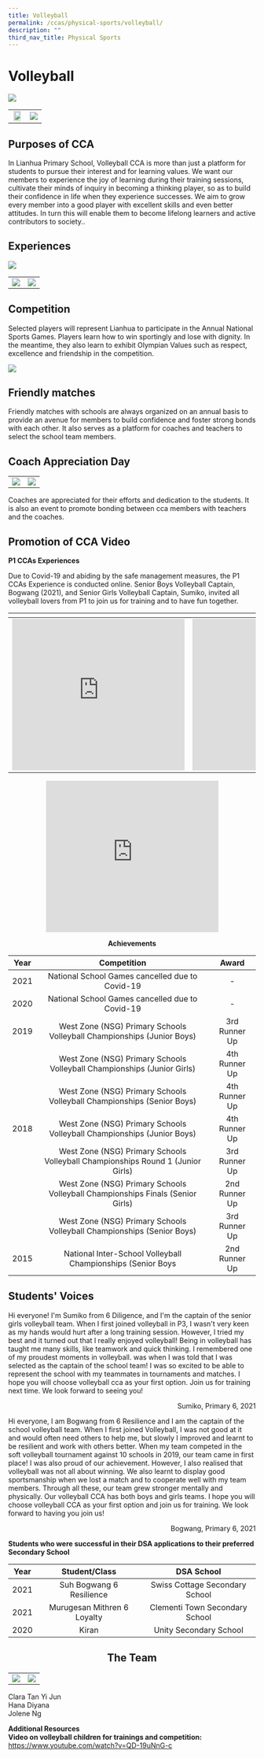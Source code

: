 ```yaml
---
title: Volleyball
permalink: /ccas/physical-sports/volleyball/
description: ""
third_nav_title: Physical Sports
---
```

# Volleyball

![](/images/CCAs/Volleyball/Training%20Pic%202.jpg)

|   |   |
|:-:|:-:|
|  <img src="/images/CCAs/Volleyball/Training%20Pic%207.jpg" style="width:85%"> |  ![](/images/CCAs/Volleyball/Training%20Pic%206.jpg) |

## Purposes of CCA


In Lianhua Primary School, Volleyball CCA is more than just a platform for students to pursue their interest and for learning values. We want our members to experience the joy of learning during their training sessions, cultivate their minds of inquiry in becoming a thinking player, so as to build their confidence in life when they experience successes. We aim to grow every member into a good player with excellent skills and even better attitudes. In turn this will enable them to become lifelong learners and active contributors to society..

## Experiences

![](/images/CCAs/Volleyball/Competition%20Pic%201%20VB%20boys%20LHPS%20vs%20AIPS%202021.jpg)

|   |   |
|:-:|:-:|
| ![](/images/CCAs/Volleyball/Competition%20Pic%206.jpeg)  |   ![](/images/CCAs/Volleyball/Competition%20Pic%207.jpeg)  |

## Competition

Selected players will represent Lianhua to participate in the Annual National Sports Games. Players learn how to win sportingly and lose with dignity. In the meantime, they also learn to exhibit Olympian Values such as respect, excellence and friendship in the competition.

![](/images/CCAs/Volleyball/Competition%20Pic2%20VB%20boys%20LHPS%20vs%20AIPS%202021.jpg)

## Friendly matches

Friendly matches with schools are always organized on an annual basis to provide an avenue for members to build confidence and foster strong bonds with each other. It also serves as a platform for coaches and teachers to select the school team members.

## Coach Appreciation Day

|   |   |
|:-:|:-:|
|  ![](/images/CCAs/Volleyball/2019%20Coach%20Appreciation%20Day%20Pic%201.jpeg)  |   ![](/images/CCAs/Volleyball/2019%20Coach%20Appreciation%20Day%20Pic%202.jpeg)  |

Coaches are appreciated for their efforts and dedication to the students. It is also an event to promote bonding between cca members with teachers and the coaches.

## Promotion of CCA Video

**P1 CCAs Experiences**  

Due to Covid-19 and abiding by the safe management measures, the P1 CCAs Experience is conducted online. Senior Boys Volleyball Captain, Bogwang (2021), and Senior Girls Volleyball Captain, Sumiko, invited all volleyball lovers from P1 to join us for training and to have fun together.

<table>
<thead>
  <tr>
    <th></th>
    <th></th>
  </tr>
</thead>
<tbody>
  <tr>
    <td><iframe width="351" height="308" src="https://www.youtube.com/embed/r2-tQxU3d4E" title="VB girls P1 orientation" frameborder="0" allow="accelerometer; autoplay; clipboard-write; encrypted-media; gyroscope; picture-in-picture" allowfullscreen=""></iframe></td>
    <td><iframe width="351" height="308" src="https://www.youtube.com/embed/cipAfEK0bcw" title="VB boys P1 orientation" frameborder="0" allow="accelerometer; autoplay; clipboard-write; encrypted-media; gyroscope; picture-in-picture" allowfullscreen=""></iframe></td>
  </tr>
</tbody>
</table>

<center><iframe width="351" height="308" src="https://www.youtube.com/embed/t705jSBk2rY" title="KIDS PLAY VOLLEYBALL !  Beautiful Volleyball Videos HD" frameborder="0" allow="accelerometer; autoplay; clipboard-write; encrypted-media; gyroscope; picture-in-picture" allowfullscreen=""></iframe></center>

**<center>Achievements</center>**


| Year |                Competition               |     Award     |
|:----:|:-------------------:|:-------------:|
| 2021 |                 National School Games cancelled due to Covid-19                 |       -       |
| 2020 |                 National School Games cancelled due to Covid-19                 |       -       |
| 2019 |      West Zone (NSG) Primary Schools Volleyball Championships (Junior Boys)     | 3rd Runner Up |
|      |     West Zone (NSG) Primary Schools Volleyball Championships (Junior Girls)     | 4th Runner Up |
|      |      West Zone (NSG) Primary Schools Volleyball Championships (Senior Boys)     | 4th Runner Up |
| 2018 |      West Zone (NSG) Primary Schools Volleyball Championships (Junior Boys)     | 4th Runner Up |
|      | West Zone (NSG) Primary Schools Volleyball Championships Round 1 (Junior Girls) | 3rd Runner Up |
|      |  West Zone (NSG) Primary Schools Volleyball Championships Finals (Senior Girls) | 2nd Runner Up |
|      |      West Zone (NSG) Primary Schools Volleyball Championships (Senior Boys)     | 3rd Runner Up |
| 2015 |           National Inter-School Volleyball Championships (Senior Boys           | 2nd Runner Up |


## Students' Voices

Hi everyone! I'm Sumiko from 6 Diligence, and I'm the captain of the senior girls volleyball team. When I first joined volleyball in P3, I wasn't very keen as my hands would hurt after a long training session. However, I tried my best and it turned out that I really enjoyed volleyball! Being in volleyball has taught me many skills, like teamwork and quick thinking. I remembered one of my proudest moments in volleyball. was when I was told that I was selected as the captain of the school team! I was so excited to be able to represent the school with my teammates in tournaments and matches. I hope you will choose volleyball cca as your first option. Join us for training next time. We look forward to seeing you!

<p style="text-align: right"> Sumiko, Primary 6, 2021<br></p>
  
Hi everyone, I am Bogwang from 6 Resilience and I am the captain of the school volleyball team. When I first joined Volleyball, I was not good at it and would often need others to help me, but slowly I improved and learnt to be resilient and work with others better. When my team competed in the soft volleyball tournament against 10 schools in 2019, our team came in first place! I was also proud of our achievement. However, I also realised that volleyball was not all about winning. We also learnt to display good sportsmanship when we lost a match and to cooperate well with my team members. Through all these, our team grew stronger mentally and physically. Our volleyball CCA has both boys and girls teams. I hope you will choose volleyball CCA as your first option and join us for training. We look forward to having you join us!

<p style="text-align: right"> Bogwang, Primary 6, 2021<br></p>

**Students who were successful in their DSA applications to their preferred Secondary School**

| Year |        Student/Class        |           DSA School           |
|:----:|:---------------------------:|:------------------------------:|
| 2021 |   Suh Bogwang 6 Resilience  | Swiss Cottage Secondary School |
| 2021 | Murugesan Mithren 6 Loyalty | Clementi Town Secondary School |
| 2020 |            Kiran            |     Unity Secondary School     |

## <center>The Team</center>

|   |   |
|:-:|:-:|
| ![](/images/CCAs/Volleyball/Mr%20Foo%20Zhi%20Bao%20Jonathan.jpg)  |  ![](/images/CCAs/Volleyball/Mr%20Ramadhan%20Bin%20Omar.jpg) |

Clara Tan Yi Jun <br>
Hana Diyana<br>
Jolene Ng


**Additional Resources**   
**Video on volleyball children for trainings and competition:**   
<a href="https://www.youtube.com/watch?v=QD-19uNnG-c" target="_blank">https://www.youtube.com/watch?v=QD-19uNnG-c</a>